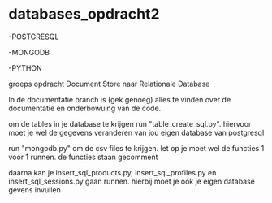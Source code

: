 # databases_opdracht2

-POSTGRESQL

-MONGODB

-PYTHON

groeps opdracht Document Store naar Relationale Database

In de documentatie branch is (gek genoeg) alles te vinden over de documentatie en onderbowuing van de code.


om de tables in je database te krijgen run "table_create_sql.py". hiervoor moet je wel de gegevens veranderen van jou eigen database van postgresql

run "mongodb.py" om de csv files te krijgen. let op je moet wel de functies 1 voor 1 runnen. de functies staan gecomment

daarna kan je insert_sql_products.py, insert_sql_profiles.py en insert_sql_sessions.py gaan runnen. hierbij moet je ook je eigen database gevens invullen
